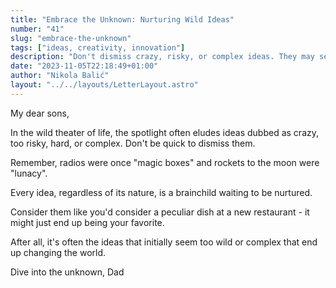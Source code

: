```yaml
---
title: "Embrace the Unknown: Nurturing Wild Ideas"
number: "41"
slug: "embrace-the-unknown"
tags: ["ideas, creativity, innovation"]
description: "Don't dismiss crazy, risky, or complex ideas. They may seem wild, but they can change the world. Dive into the unknown and nurture them like a peculiar dish at a new restaurant."
date: "2023-11-05T22:18:49+01:00"
author: "Nikola Balić"
layout: "../../layouts/LetterLayout.astro"
---
```

My dear sons,

In the wild theater of life, the spotlight often eludes ideas dubbed as crazy, too risky, hard, or complex. Don't be quick to dismiss them. 

Remember, radios were once "magic boxes" and rockets to the moon were "lunacy". 

Every idea, regardless of its nature, is a brainchild waiting to be nurtured. 

Consider them like you'd consider a peculiar dish at a new restaurant - it might just end up being your favorite.

After all, it's often the ideas that initially seem too wild or complex that end up changing the world.

Dive into the unknown,
Dad
